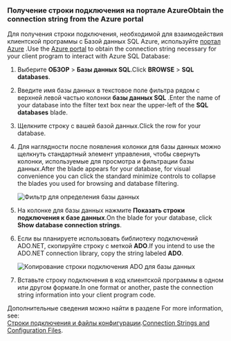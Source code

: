 
<!--
includes/sql-database-include-connection-string-20-portalshots.md

Latest Freshness check:  2015-09-02 , GeneMi.

## Connection string
-->


### <a name="obtain-the-connection-string-from-the-azure-portal"></a><span data-ttu-id="5741b-101">Получение строки подключения на портале Azure</span><span class="sxs-lookup"><span data-stu-id="5741b-101">Obtain the connection string from the Azure portal</span></span>
<span data-ttu-id="5741b-102">Для получения строки подключения, необходимой для взаимодействия клиентской программы с Базой данных SQL Azure, используйте [портал Azure](https://portal.azure.com/) .</span><span class="sxs-lookup"><span data-stu-id="5741b-102">Use the [Azure portal](https://portal.azure.com/) to obtain the connection string necessary for your client program to interact with Azure SQL Database:</span></span> 

1. <span data-ttu-id="5741b-103">Выберите **ОБЗОР** > **Базы данных SQL**.</span><span class="sxs-lookup"><span data-stu-id="5741b-103">Click **BROWSE** > **SQL databases**.</span></span>
2. <span data-ttu-id="5741b-104">Введите имя базы данных в текстовое поле фильтра рядом с верхней левой частью колонки **базы данных SQL** .</span><span class="sxs-lookup"><span data-stu-id="5741b-104">Enter the name of your database into the filter text box near the upper-left of the **SQL databases** blade.</span></span>
3. <span data-ttu-id="5741b-105">Щелкните строку с вашей базой данных.</span><span class="sxs-lookup"><span data-stu-id="5741b-105">Click the row for your database.</span></span>
4. <span data-ttu-id="5741b-106">Для наглядности после появления колонки для базы данных можно щелкнуть стандартный элемент управления, чтобы свернуть колонки, используемые для просмотра и фильтрации базы данных.</span><span class="sxs-lookup"><span data-stu-id="5741b-106">After the blade appears for your database, for visual convenience you can click the standard minimize controls to collapse the blades  you used for browsing and database filtering.</span></span> 
   
    ![Фильтр для определения базы данных][10-FilterDatabase]
5. <span data-ttu-id="5741b-108">На колонке для базы данных нажмите **Показать строки подключения к базе данных**.</span><span class="sxs-lookup"><span data-stu-id="5741b-108">On the blade for your database, click **Show database connection strings**.</span></span>
6. <span data-ttu-id="5741b-109">Если вы планируете использовать библиотеку подключений ADO.NET, скопируйте строку с меткой **ADO**.</span><span class="sxs-lookup"><span data-stu-id="5741b-109">If you intend to use the ADO.NET connection library, copy the string labeled **ADO**.</span></span> 
   
    ![Копирование строки подключения ADO для базы данных][20-CopyAdoConnectionString]
7. <span data-ttu-id="5741b-111">Вставьте строку подключения в код клиентской программы в одном или другом формате.</span><span class="sxs-lookup"><span data-stu-id="5741b-111">In one format or another, paste the connection string information into your client program code.</span></span>

<span data-ttu-id="5741b-112">Дополнительные сведения можно найти в разделе </span><span class="sxs-lookup"><span data-stu-id="5741b-112">For more information, see:</span></span><br/><span data-ttu-id="5741b-113">[Строки подключения и файлы конфигурации](http://msdn.microsoft.com/library/ms254494.aspx).</span><span class="sxs-lookup"><span data-stu-id="5741b-113">[Connection Strings and Configuration Files](http://msdn.microsoft.com/library/ms254494.aspx).</span></span>

<!-- Image references. -->

[10-FilterDatabase]: ./media/sql-database-include-connection-string-20-portalshots/connqry-connstr-a.png

[20-CopyAdoConnectionString]: ./media/sql-database-include-connection-string-20-portalshots/connqry-connstr-b.png


<!--
These three includes/ files are a sequenced set, but you can pick and choose:

includes/sql-database-include-connection-string-20-portalshots.md
includes/sql-database-include-connection-string-30-compare.md
includes/sql-database-include-connection-string-40-config.md
-->
